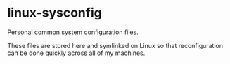 # linux-sysconfig
Personal common system configuration files.

These files are stored here and symlinked on Linux so that reconfiguration can be done quickly across all of my machines.
